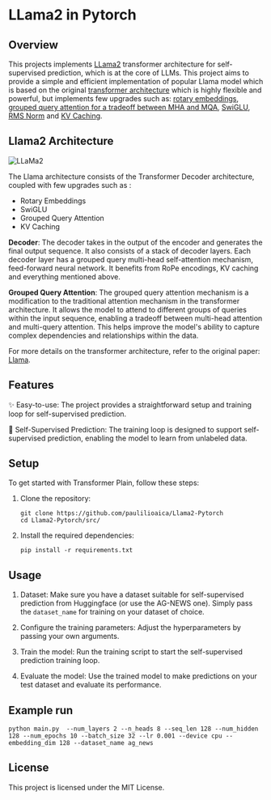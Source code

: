 ﻿# LLama2 in Pytorch

## Overview
This projects implements [LLama2](https://arxiv.org/abs/2307.09288) transformer architecture for self-supervised prediction, which is at the core of LLMs. This project aims to provide a simple and efficient implementation of popular Llama model which is based on the original [transformer architecture](https://arxiv.org/abs/1706.03762) which is highly flexible and powerful, but implements few upgrades such as: [rotary embeddings](https://arxiv.org/pdf/2104.09864.pdf), [grouped query attention for a tradeoff between MHA and MQA](https://arxiv.org/abs/2305.13245v3), [SwiGLU](https://arxiv.org/abs/2002.05202v1), [RMS Norm](https://arxiv.org/abs/1910.07467) and [KV Caching](https://arxiv.org/pdf/2211.05102.pdf).

## Llama2 Architecture

![LLaMa2 ](https://images.datacamp.com/image/upload/v1700044736/image9_02d9fcb498.png)

 The Llama architecture consists of the Transformer Decoder architecture, coupled with few upgrades such as :
 * Rotary Embeddings
 * SwiGLU
 * Grouped Query Attention
 * KV Caching


**Decoder**: The decoder takes in the output of the encoder and generates the final output sequence. It also consists of a stack of decoder layers. Each decoder layer has a grouped query multi-head self-attention mechanism, feed-forward neural network.
It benefits from RoPe encodings, KV caching and everything mentioned above.

 **Grouped Query Attention**: The grouped query attention mechanism is a modification to the traditional attention mechanism in the transformer architecture. It allows the model to attend to different groups of queries within the input sequence, enabling a tradeoff between multi-head attention and multi-query attention. This helps improve the model's ability to capture complex dependencies and relationships within the data.


For more details on the transformer architecture, refer to the original paper: [Llama](https://arxiv.org/abs/2307.09288).



## Features

✨ Easy-to-use: The project provides a straightforward setup and training loop for self-supervised prediction.


🔀 Self-Supervised Prediction: The training loop is designed to support self-supervised prediction, enabling the model to learn from unlabeled data.

## Setup

To get started with Transformer Plain, follow these steps:

1. Clone the repository:

    ```shell
    git clone https://github.com/paulilioaica/Llama2-Pytorch
    cd Llama2-Pytorch/src/

    ```

2. Install the required dependencies:

    ```shell
    pip install -r requirements.txt
    ```

## Usage

1. Dataset: Make sure you have a dataset suitable for self-supervised prediction from Huggingface (or use the AG-NEWS one). Simply pass the `dataset_name` for training on your dataset of choice.

2. Configure the training parameters: Adjust the hyperparameters by passing your own arguments.

3. Train the model: Run the training script to start the self-supervised prediction training loop.

4. Evaluate the model: Use the trained model to make predictions on your test dataset and evaluate its performance.

## Example run
```
python main.py  --num_layers 2 --n_heads 8 --seq_len 128 --num_hidden 128 --num_epochs 10 --batch_size 32 --lr 0.001 --device cpu --embedding_dim 128 --dataset_name ag_news
```

## License

This project is licensed under the MIT License. 
